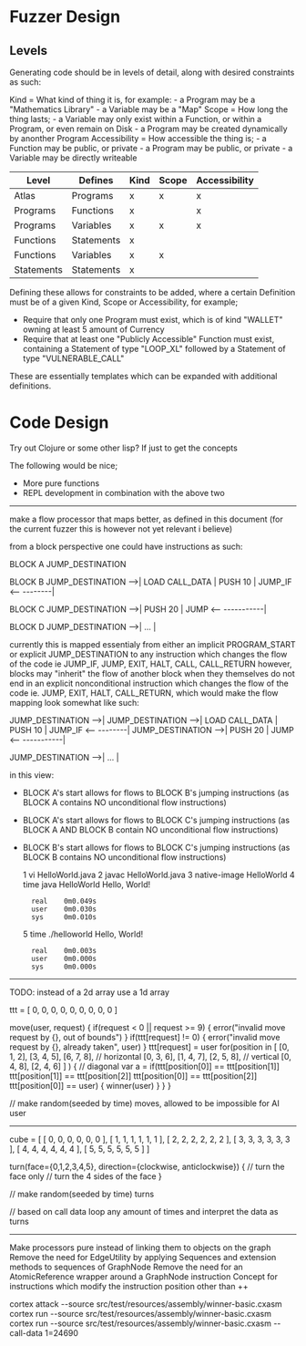 # Fuzzer Design

## Levels

Generating code should be in levels of detail, along with desired constraints as such:

Kind = What kind of thing it is, for example:
       - a Program may be a "Mathematics Library"
       - a Variable may be a "Map"
Scope = How long the thing lasts;
       - a Variable may only exist within a Function, or within a Program, or even remain on Disk
       - a Program may be created dynamically by anonther Program
Accessibility = How accessible the thing is;
       - a Function may be public, or private
       - a Program may be public, or private
       - a Variable may be directly writeable

| Level      | Defines    | Kind | Scope | Accessibility |
|------------|------------|------|-------|---------------|
| Atlas      | Programs   | x    | x     | x             |
| Programs   | Functions  | x    |       | x             |
| Programs   | Variables  | x    | x     | x             |
| Functions  | Statements | x    |       |               |
| Functions  | Variables  | x    | x     |               |
| Statements | Statements | x    |       |               |

Defining these allows for constraints to be added, where a certain Definition must be of a given Kind, Scope or Accessibility, for example;
- Require that only one Program must exist, which is of kind "WALLET" owning at least 5 amount of Currency
- Require that at least one "Publicly Accessible" Function must exist, containing a Statement of type "LOOP\_XL" followed by a Statement of type "VULNERABLE\_CALL"

These are essentially templates which can be expanded with additional definitions.

# Code Design

Try out Clojure or some other lisp? If just to get the concepts

The following would be nice;
- More pure functions
- REPL development in combination with the above two

----

make a flow processor that maps better, as defined in this document
(for the current fuzzer this is however not yet relevant i believe)

from a block perspective one could have instructions as such:

BLOCK A JUMP_DESTINATION

BLOCK B JUMP_DESTINATION -->|
        LOAD CALL_DATA      |
        PUSH 10             |
        JUMP_IF <-- --------|

BLOCK C JUMP_DESTINATION -->|
        PUSH 20             |
        JUMP <-- -----------|

BLOCK D JUMP_DESTINATION -->|
               ...          |

currently this is mapped essentialy from either an implicit PROGRAM_START or explicit JUMP_DESTINATION
to any instruction which changes the flow of the code ie JUMP_IF, JUMP, EXIT, HALT, CALL, CALL_RETURN
however, blocks may "inherit" the flow of another block when they themselves do not end in an explicit
nonconditional instruction which changes the flow of the code ie. JUMP, EXIT, HALT, CALL_RETURN, which
would make the flow mapping look somewhat like such:

JUMP_DESTINATION -->|
JUMP_DESTINATION -->|
LOAD CALL_DATA      |
PUSH 10             |
JUMP_IF <-- --------|
JUMP_DESTINATION -->|
PUSH 20             |
JUMP <-- -----------|

JUMP_DESTINATION -->|
       ...          |

in this view:
- BLOCK A's start allows for flows to BLOCK B's jumping instructions (as BLOCK A contains NO unconditional flow instructions)
- BLOCK A's start allows for flows to BLOCK C's jumping instructions (as BLOCK A AND BLOCK B contain NO unconditional flow instructions)
- BLOCK B's start allows for flows to BLOCK C's jumping instructions (as BLOCK B contains NO unconditional flow instructions)

    1  vi HelloWorld.java
    2  javac HelloWorld.java
    3  native-image HelloWorld
    4  time java HelloWorld
        Hello, World!

        real    0m0.049s
        user    0m0.030s
        sys     0m0.010s
    5  time ./helloworld
        Hello, World!

        real    0m0.003s
        user    0m0.000s
        sys     0m0.000s

----

TODO: instead of a 2d array use a 1d array

ttt = [
    0, 0, 0,
    0, 0, 0,
    0, 0, 0
]

move(user, request) {
    if(request < 0 || request >= 9) {
        error("invalid move request by {}, out of bounds")
    }
    if(ttt[request] != 0) {
        error("invalid move request by {}, already taken", user)
    }
    ttt[request] = user
    for(position in [ [0, 1, 2], [3, 4, 5], [6, 7, 8], // horizontal
                      [0, 3, 6], [1, 4, 7], [2, 5, 8], // vertical
                      [0, 4, 8], [2, 4, 6] ] ) {       // diagonal
        var a =
        if(ttt[position[0]] == ttt[position[1]]
           ttt[position[1]] == ttt[position[2]]
           ttt[position[0]] == ttt[position[2]]
           ttt[position[0]] == user) {
            winner(user)
        }
    }
}

// make random(seeded by time) moves, allowed to be impossible for AI user

----

cube = [
    [ 0, 0, 0, 0, 0, 0 ],
    [ 1, 1, 1, 1, 1, 1 ],
    [ 2, 2, 2, 2, 2, 2 ],
    [ 3, 3, 3, 3, 3, 3 ],
    [ 4, 4, 4, 4, 4, 4 ],
    [ 5, 5, 5, 5, 5, 5 ]
]

turn(face={0,1,2,3,4,5}, direction={clockwise, anticlockwise}) {
    // turn the face only
    // turn the 4 sides of the face
}

// make random(seeded by time) turns

// based on call data loop any amount of times and interpret the data as turns

----

Make processors pure instead of linking them to objects on the graph
Remove the need for EdgeUtility by applying Sequences and extension methods to sequences of GraphNode
Remove the need for an AtomicReference wrapper around a GraphNode instruction
Concept for instructions which modify the instruction position other than ++

cortex attack --source src/test/resources/assembly/winner-basic.cxasm
cortex run --source src/test/resources/assembly/winner-basic.cxasm
cortex run --source src/test/resources/assembly/winner-basic.cxasm --call-data 1=24690
